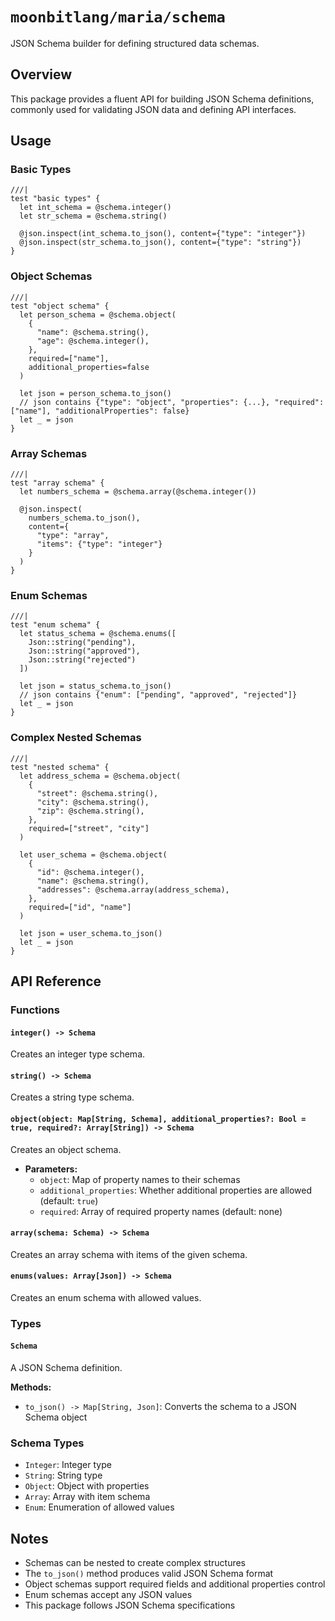# `moonbitlang/maria/schema`

JSON Schema builder for defining structured data schemas.

## Overview

This package provides a fluent API for building JSON Schema definitions, commonly used for validating JSON data and defining API interfaces.

## Usage

### Basic Types

```moonbit
///|
test "basic types" {
  let int_schema = @schema.integer()
  let str_schema = @schema.string()
  
  @json.inspect(int_schema.to_json(), content={"type": "integer"})
  @json.inspect(str_schema.to_json(), content={"type": "string"})
}
```

### Object Schemas

```moonbit
///|
test "object schema" {
  let person_schema = @schema.object(
    {
      "name": @schema.string(),
      "age": @schema.integer(),
    },
    required=["name"],
    additional_properties=false
  )
  
  let json = person_schema.to_json()
  // json contains {"type": "object", "properties": {...}, "required": ["name"], "additionalProperties": false}
  let _ = json
}
```

### Array Schemas

```moonbit
///|
test "array schema" {
  let numbers_schema = @schema.array(@schema.integer())
  
  @json.inspect(
    numbers_schema.to_json(),
    content={
      "type": "array",
      "items": {"type": "integer"}
    }
  )
}
```

### Enum Schemas

```moonbit
///|
test "enum schema" {
  let status_schema = @schema.enums([
    Json::string("pending"),
    Json::string("approved"),
    Json::string("rejected")
  ])
  
  let json = status_schema.to_json()
  // json contains {"enum": ["pending", "approved", "rejected"]}
  let _ = json
}
```

### Complex Nested Schemas

```moonbit
///|
test "nested schema" {
  let address_schema = @schema.object(
    {
      "street": @schema.string(),
      "city": @schema.string(),
      "zip": @schema.string(),
    },
    required=["street", "city"]
  )
  
  let user_schema = @schema.object(
    {
      "id": @schema.integer(),
      "name": @schema.string(),
      "addresses": @schema.array(address_schema),
    },
    required=["id", "name"]
  )
  
  let json = user_schema.to_json()
  let _ = json
}
```

## API Reference

### Functions

#### `integer() -> Schema`

Creates an integer type schema.

#### `string() -> Schema`

Creates a string type schema.

#### `object(object: Map[String, Schema], additional_properties?: Bool = true, required?: Array[String]) -> Schema`

Creates an object schema.

- **Parameters:**
  - `object`: Map of property names to their schemas
  - `additional_properties`: Whether additional properties are allowed (default: `true`)
  - `required`: Array of required property names (default: none)

#### `array(schema: Schema) -> Schema`

Creates an array schema with items of the given schema.

#### `enums(values: Array[Json]) -> Schema`

Creates an enum schema with allowed values.

### Types

#### `Schema`

A JSON Schema definition.

**Methods:**
- `to_json() -> Map[String, Json]`: Converts the schema to a JSON Schema object

### Schema Types

- `Integer`: Integer type
- `String`: String type
- `Object`: Object with properties
- `Array`: Array with item schema
- `Enum`: Enumeration of allowed values

## Notes

- Schemas can be nested to create complex structures
- The `to_json()` method produces valid JSON Schema format
- Object schemas support required fields and additional properties control
- Enum schemas accept any JSON values
- This package follows JSON Schema specifications
